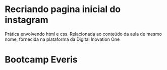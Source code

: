 # Recriando pagina inicial do instagram

Prática envolvendo html e css.
Relacionada ao conteúdo da aula de mesmo nome, fornecida na plataforma da Digital Inovation One

# Bootcamp Everis
